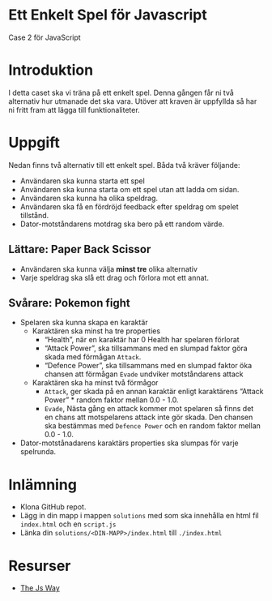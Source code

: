 # Ett Enkelt Spel för Javascript
Case 2 för JavaScript

# Introduktion
I detta caset ska vi träna på ett enkelt spel. Denna gången får ni två alternativ hur utmanade det ska vara. Utöver att kraven är uppfyllda så har ni fritt fram att lägga till funktionaliteter.

# Uppgift
Nedan finns två alternativ till ett enkelt spel. Båda två kräver följande:
-  Användaren ska kunna starta ett spel
-  Användaren ska kunna starta om ett spel utan att ladda om sidan.
-  Användaren ska kunna ha olika speldrag.
- Användaren ska få en fördröjd feedback efter speldrag om spelet tillstånd.
- Dator-motståndarens motdrag ska bero på ett random värde.

## Lättare: Paper Back Scissor
- Användaren ska kunna välja **minst tre**  olika alternativ
- Varje speldrag ska slå ett drag och förlora mot ett annat.

## Svårare: Pokemon fight
- Spelaren ska kunna skapa en karaktär
    - Karaktären ska minst ha tre properties 
        - “Health”, när en karaktär har 0 Health har spelaren förlorat
        - “Attack Power”, ska tillsammans med en slumpad faktor göra skada med förmågan `Attack`.
        - “Defence Power”, ska tillsammans med en slumpad faktor öka chansen att förmågan `Evade` undviker motståndarens attack
    - Karaktären ska ha minst två förmågor
        - `Attack`, ger skada på en annan karaktär enligt karaktärens “Attack Power” * random faktor mellan 0.0 - 1.0.
        - `Evade`, Nästa gång en attack kommer mot spelaren så finns det en chans att motspelarens attack inte gör skada. Den chansen ska bestämmas med `Defence Power` och en random faktor mellan 0.0 - 1.0.
- Dator-motstånadarens karaktärs properties ska slumpas för varje spelrunda.

# Inlämning
- Klona GitHub repot.
- Lägg in din mapp i mappen `solutions` med som ska innehålla en html fil `index.html` och en `script.js`
- Länka din `solutions/<DIN-MAPP>/index.html` till  `./index.html`

# Resurser
- [The Js Way](https://github.com/thejsway/thejsway)

